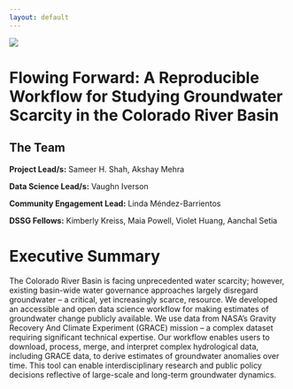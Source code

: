 ```yaml
---
layout: default
---
```


<img src="{{ site.url }}{{ site.baseurl }}/assets/img/eScience.png">


# Flowing Forward: A Reproducible Workflow for Studying Groundwater Scarcity in the Colorado River Basin


## The Team

**Project Lead/s:** Sameer H. Shah, Akshay Mehra

**Data Science Lead/s:** Vaughn Iverson

**Community Engagement Lead:** Linda Méndez-Barrientos

**DSSG Fellows:** Kimberly Kreiss, Maia Powell, Violet Huang, Aanchal Setia

# Executive Summary

The Colorado River Basin is facing unprecedented water scarcity; however, existing basin-wide water governance approaches largely disregard groundwater – a critical, yet increasingly scarce, resource. We developed an accessible and open data science workflow for making estimates of groundwater change publicly available. We use data from NASA’s Gravity Recovery And Climate Experiment (GRACE) mission – a complex dataset requiring significant technical expertise. Our workflow enables users to download, process, merge, and interpret complex hydrological data, including GRACE data, to derive estimates of groundwater anomalies over time. This tool can enable interdisciplinary research and public policy decisions reflective of large-scale and long-term groundwater dynamics.
